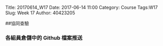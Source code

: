 Title: 20170614_W17
Date: 2017-06-14 11:00
Category: Course
Tags:W17
Slug: Week 17
Author: 40423205

##協同查驗</h3>
<!-- PELICAN_END_SUMMARY -->

<h3>各組員倉儲中的 Github 檔案推送</h3>

